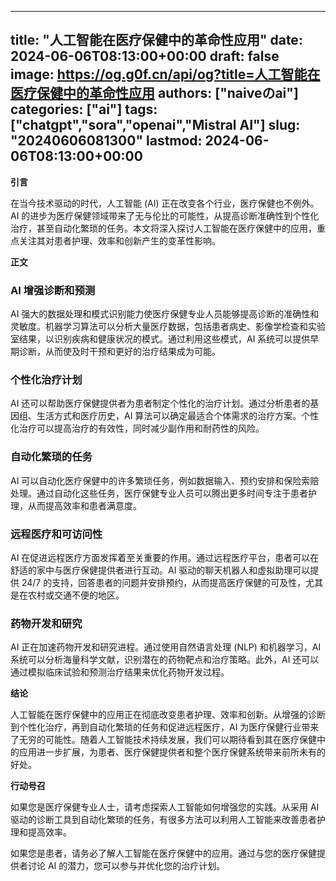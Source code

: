 
---
title: "人工智能在医疗保健中的革命性应用"
date: 2024-06-06T08:13:00+00:00
draft: false
image: https://og.g0f.cn/api/og?title=人工智能在医疗保健中的革命性应用
authors: ["naiveのai"]
categories: ["ai"]
tags: ["chatgpt","sora","openai","Mistral AI"]
slug: "20240606081300"
lastmod: 2024-06-06T08:13:00+00:00
---
**引言**

在当今技术驱动的时代，人工智能 (AI) 正在改变各个行业，医疗保健也不例外。AI 的进步为医疗保健领域带来了无与伦比的可能性，从提高诊断准确性到个性化治疗，甚至自动化繁琐的任务。本文将深入探讨人工智能在医疗保健中的应用，重点关注其对患者护理、效率和创新产生的变革性影响。

**正文**

### AI 增强诊断和预测

AI 强大的数据处理和模式识别能力使医疗保健专业人员能够提高诊断的准确性和灵敏度。机器学习算法可以分析大量医疗数据，包括患者病史、影像学检查和实验室结果，以识别疾病和健康状况的模式。通过利用这些模式，AI 系统可以提供早期诊断，从而使及时干预和更好的治疗结果成为可能。

### 个性化治疗计划

AI 还可以帮助医疗保健提供者为患者制定个性化的治疗计划。通过分析患者的基因组、生活方式和医疗历史，AI 算法可以确定最适合个体需求的治疗方案。个性化治疗可以提高治疗的有效性，同时减少副作用和耐药性的风险。

### 自动化繁琐的任务

AI 可以自动化医疗保健中的许多繁琐任务，例如数据输入、预约安排和保险索赔处理。通过自动化这些任务，医疗保健专业人员可以腾出更多时间专注于患者护理，从而提高效率和患者满意度。

### 远程医疗和可访问性

AI 在促进远程医疗方面发挥着至关重要的作用。通过远程医疗平台，患者可以在舒适的家中与医疗保健提供者进行互动。AI 驱动的聊天机器人和虚拟助理可以提供 24/7 的支持，回答患者的问题并安排预约，从而提高医疗保健的可及性，尤其是在农村或交通不便的地区。

### 药物开发和研究

AI 正在加速药物开发和研究进程。通过使用自然语言处理 (NLP) 和机器学习，AI 系统可以分析海量科学文献，识别潜在的药物靶点和治疗策略。此外，AI 还可以通过模拟临床试验和预测治疗结果来优化药物开发过程。

**结论**

人工智能在医疗保健中的应用正在彻底改变患者护理、效率和创新。从增强的诊断到个性化治疗，再到自动化繁琐的任务和促进远程医疗，AI 为医疗保健行业带来了无穷的可能性。随着人工智能技术持续发展，我们可以期待看到其在医疗保健中的应用进一步扩展，为患者、医疗保健提供者和整个医疗保健系统带来前所未有的好处。

**行动号召**

如果您是医疗保健专业人士，请考虑探索人工智能如何增强您的实践。从采用 AI 驱动的诊断工具到自动化繁琐的任务，有很多方法可以利用人工智能来改善患者护理和提高效率。

如果您是患者，请务必了解人工智能在医疗保健中的应用。通过与您的医疗保健提供者讨论 AI 的潜力，您可以参与并优化您的治疗计划。